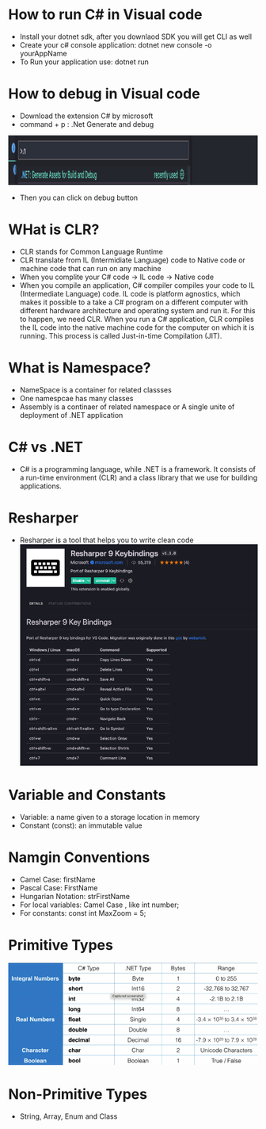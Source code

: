# How to run C# in Visual code
- Install your dotnet sdk, after you downlaod SDK you will get CLI as well
- Create your c# console application: dotnet new console -o yourAppName
- To Run your application use: dotnet run

# How to debug in Visual code
- Download the extension C# by microsoft
- command + p : .Net Generate and debug
<img src="image.png" alt="Alt text" width="800" height="100"/>

- Then you can click on debug button

# WHat is CLR?
- CLR stands for Common Language Runtime
- CLR translate from IL (Intermidiate Language) code to Native code or machine code that can run on any machine
- When you complite your C# code -> IL code -> Native code
- When you compile an application, C# compiler compiles your code to IL (Intermediate Language) code. IL code is platform agnostics, which makes it possible to a take a C# program on a different computer with different hardware architecture and operating system and run it. For this to happen, we need CLR. When you run a C# application, CLR compiles the IL code into the native machine code for the computer on which it is running. This process is called Just-in-time Compilation (JIT).

# What is Namespace?
- NameSpace is a container for related classses
- One namespcae has many classes
- Assembly is a continaer of related namespace or A single unite of deployment of .NET application

# C# vs .NET
- C# is a programming language, while .NET is a framework. It consists of a run-time environment (CLR) and a class library that we use for building applications.

# Resharper
- Resharper is a tool that helps you to write clean code
![Alt text](image-1.png)

# Variable and Constants
- Variable: a name given to a storage location in memory
- Constant (const): an immutable value

# Namgin Conventions
- Camel Case: firstName
- Pascal Case: FirstName
- Hungarian Notation: strFirstName
- For local variables: Camel Case , like int number;
- For constants: const int MaxZoom = 5;

# Primitive Types
![Alt text](image-2.png)

# Non-Primitive Types
- String, Array, Enum and Class



